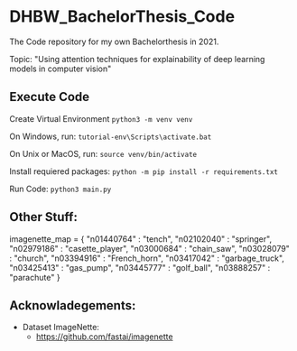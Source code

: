 # DHBW_BachelorThesis_Code

The Code repository for my own Bachelorthesis in 2021. 

Topic: "Using attention techniques for explainability of deep learning models in computer vision"

## Execute Code

Create Virtual Environment
```python3 -m venv venv```

On Windows, run:
```tutorial-env\Scripts\activate.bat```

On Unix or MacOS, run:
```source venv/bin/activate```


Install requiered packages:
```python -m pip install -r requirements.txt```

Run Code:
```python3 main.py```

## Other Stuff:

imagenette_map = { 
    "n01440764" : "tench",
    "n02102040" : "springer",
    "n02979186" : "casette_player",
    "n03000684" : "chain_saw",
    "n03028079" : "church",
    "n03394916" : "French_horn",
    "n03417042" : "garbage_truck",
    "n03425413" : "gas_pump",
    "n03445777" : "golf_ball",
    "n03888257" : "parachute"
}

## Acknowladegements:

- Dataset ImageNette:
    - https://github.com/fastai/imagenette